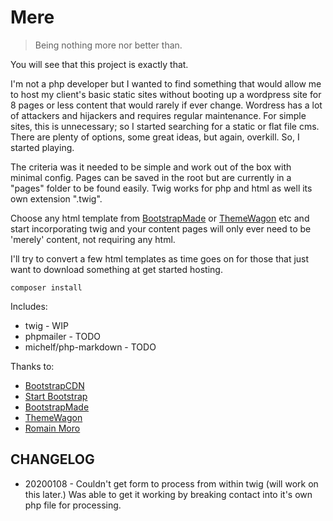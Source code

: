# Mere

> Being nothing more nor better than.

You will see that this project is exactly that. 

I'm not a php developer but I wanted to find something that would allow me to host my client's basic static sites without booting up a wordpress site for 8 pages or less content that would rarely if ever change. Wordress has a lot of attackers and hijackers and requires regular maintenance. For simple sites, this is unnecessary; so I started searching for a static or flat file cms. There are plenty of options, some great ideas, but again, overkill. So, I started playing. 

The criteria was it needed to be simple and work out of the box with minimal config. Pages can be saved in the root but are currently in a "pages" folder to be found easily. Twig works for php and html as well its own extension ".twig". 

Choose any html template from [BootstrapMade](https://bootstrapmade.com) or [ThemeWagon](https://themewagon.com) etc and start incorporating twig and your content pages will only ever need to be 'merely' content, not requiring any html.

I'll try to convert a few html templates as time goes on for those that just want to download something at get started hosting. 

```
composer install
```


Includes: 

* twig - WIP
* phpmailer - TODO
* michelf/php-markdown - TODO


Thanks to:
* [BootstrapCDN](https://www.bootstrapcdn.com/)
* [Start Bootstrap](https://startbootstrap.com)
* [BootstrapMade](https://bootstrapmade.com)
* [ThemeWagon](https://themewagon.com)
* [Romain Moro](https://github.com/c4ilus)

## CHANGELOG
* 20200108 - Couldn't get form to process from within twig (will work on this later.) Was able to get it working by breaking contact into it's own php file for processing.